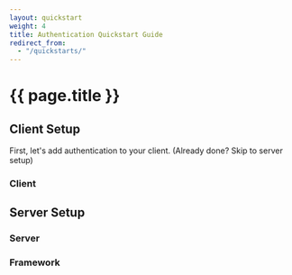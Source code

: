 ```yaml
---
layout: quickstart
weight: 4
title: Authentication Quickstart Guide
redirect_from:
  - "/quickstarts/"
---
```


<h1>{{ page.title }}</h1>

<h2 id="client_setup">Client Setup</h2>

First, let's add authentication to your client. (Already done? <a onclick="scrollToServer()" style="cursor: pointer;">Skip to server setup</a>)

<div class="code-selector" id="client-selector">
  <h3>Client</h3>
  <ul></ul>
</div>

<div id="client_content" class="example-content-well"></div>

<h2 id="server_setup">Server Setup</h2>

<div class="code-selector" id="server-selector">
  <h3>Server</h3>
  <ul></ul>
</div>

<div class="code-selector" id="framework-selector">
  <h3>Framework</h3>
  <ul></ul>
</div>

<div id="server_content" class="example-content-well"></div>
